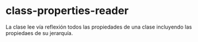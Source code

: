 # class-properties-reader
La clase lee vía reflexión todos las propiedades de una clase incluyendo las propiedaes de su jerarquía.
